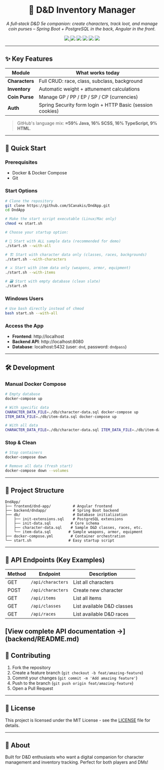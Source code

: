 <!-- ────────────────────────────────────────────────────────────────────── -->
<!-- DndApp – Root README                                                 -->
<!-- ────────────────────────────────────────────────────────────────────── -->

<h1 align="center">
  🐲 D&D Inventory Manager
</h1>

<p align="center">
  <em>A full‑stack D&D 5e companion: create characters, track loot, and manage coin
  purses – Spring Boot + PostgreSQL in the back, Angular in the front.</em>
</p>

<p align="center">
  <!-- CI badge – update workflow file name if needed -->
  <a href="https://github.com/SCanakis/DndApp/actions">
    <img src="https://img.shields.io/github/actions/workflow/status/SCanakis/DndApp/ci.yml?label=build">
  </a>
  <img src="https://img.shields.io/badge/Java-17+-brightgreen">
  <img src="https://img.shields.io/badge/Angular-17-red">
  <img src="https://img.shields.io/badge/PostgreSQL-15-blue">
  <img src="https://img.shields.io/github/license/SCanakis/DndApp">
  <!-- swap once coverage is wired -->
  <img src="https://img.shields.io/badge/coverage‑pending-lightgrey">
</p>

---

## ✨ Key Features

| Module        | What works today                                             |
|---------------|--------------------------------------------------------------|
| **Characters**| Full CRUD: race, class, subclass, background                 | 
| **Inventory** | Automatic weight + attunement calculations                   | 
| **Coin Purse**| Manage GP / PP / EP / SP / CP (currencies)                    |
| **Auth**      | Spring Security form login + HTTP Basic (session cookies)    | 

> GitHub's language mix: **≈59% Java, 16% SCSS, 16% TypeScript, 9% HTML**.

---

## 🚀 Quick Start

### Prerequisites
- Docker & Docker Compose
- Git

### Start Options

```bash
# Clone the repository
git clone https://github.com/SCanakis/DndApp.git
cd DndApp

# Make the start script executable (Linux/Mac only)
chmod +x start.sh

# Choose your startup option:

# 🎯 Start with ALL sample data (recommended for demo)
./start.sh --with-all

# 🏗️ Start with character data only (classes, races, backgrounds)
./start.sh --with-characters

# ⚔️ Start with item data only (weapons, armor, equipment)
./start.sh --with-items

# 🗃️ Start with empty database (clean slate)
./start.sh
```

### Windows Users
```bash
# Use bash directly instead of chmod
bash start.sh --with-all
```

### Access the App
- **Frontend**: http://localhost
- **Backend API**: http://localhost:8080
- **Database**: localhost:5432 (user: `dnd`, password: `dndpass`)

---

## 🛠️ Development

### Manual Docker Compose
```bash
# Empty database
docker-compose up

# With specific data
CHARACTER_DATA_FILE=./db/character-data.sql docker-compose up
ITEM_DATA_FILE=./db/item-data.sql docker-compose up

# With all data
CHARACTER_DATA_FILE=./db/character-data.sql ITEM_DATA_FILE=./db/item-data.sql docker-compose up
```

### Stop & Clean
```bash
# Stop containers
docker-compose down

# Remove all data (fresh start)
docker-compose down --volumes
```

---

## 📁 Project Structure

```
DndApp/
├── frontend/dnd-app/          # Angular frontend
├── backend/dndapp/            # Spring Boot backend  
├── db/                        # Database initialization
│   ├── init-extensions.sql    # PostgreSQL extensions
│   ├── init-data.sql         # Core schema
│   ├── character-data.sql    # Sample D&D classes, races, etc.
│   └── item-data.sql        # Sample weapons, armor, equipment
├── docker-compose.yml        # Container orchestration
└── start.sh                 # Easy startup script
```

---

## 🎯 API Endpoints (Key Examples)

| Method | Endpoint | Description |
|--------|----------|-------------|
| GET    | `/api/characters` | List all characters |
| POST   | `/api/characters` | Create new character |
| GET    | `/api/items` | List all items |
| GET    | `/api/classes` | List available D&D classes |
| GET    | `/api/races` | List available D&D races |

**[View complete API documentation ->] (backend/README.md)**
---

## 🤝 Contributing

1. Fork the repository
2. Create a feature branch (`git checkout -b feat/amazing-feature`)
3. Commit your changes (`git commit -m 'Add amazing feature'`)
4. Push to the branch (`git push origin feat/amazing-feature`)
5. Open a Pull Request

---

## 📜 License

This project is licensed under the MIT License - see the [LICENSE](LICENSE) file for details.

---

## 🎲 About

Built for D&D enthusiasts who want a digital companion for character management and inventory tracking. Perfect for both players and DMs!